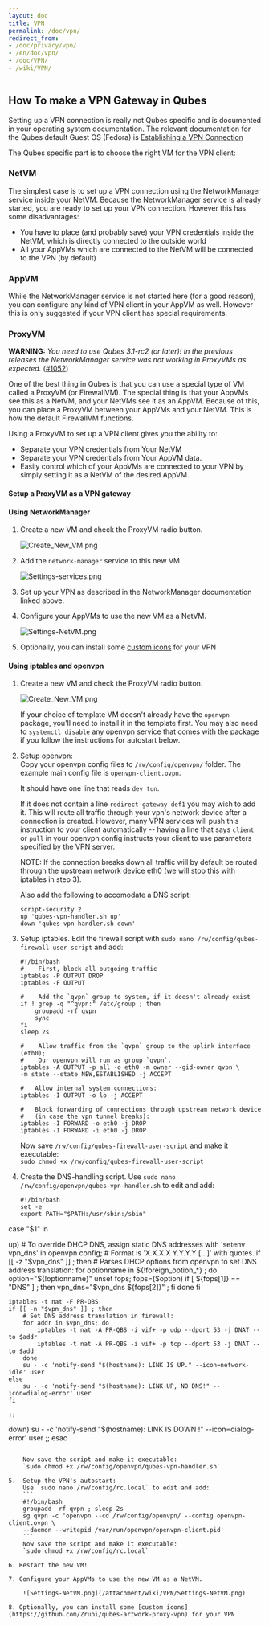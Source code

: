 ```yaml
---
layout: doc
title: VPN
permalink: /doc/vpn/
redirect_from:
- /doc/privacy/vpn/
- /en/doc/vpn/
- /doc/VPN/
- /wiki/VPN/
---
```


How To make a VPN Gateway in Qubes
----------------------------------

Setting up a VPN connection is really not Qubes specific and is documented in your operating system documentation. The relevant documentation for the Qubes default Guest OS (Fedora) is [Establishing a VPN Connection](https://docs.fedoraproject.org/en-US/Fedora/23/html/Networking_Guide/sec-Establishing_a_VPN_Connection.html)

The Qubes specific part is to choose the right VM for the VPN client:

### NetVM

The simplest case is to set up a VPN connection using the NetworkManager service inside your NetVM. Because the NetworkManager service is already started, you are ready to set up your VPN connection. However this has some disadvantages:

-   You have to place (and probably save) your VPN credentials inside the NetVM, which is directly connected to the outside world
-   All your AppVMs which are connected to the NetVM will be connected to the VPN (by default)

### AppVM

While the NetworkManager service is not started here (for a good reason), you can configure any kind of VPN client in your AppVM as well. However this is only suggested if your VPN client has special requirements.

### ProxyVM


**WARNING:** *You need to use Qubes 3.1-rc2 (or later)! In the previous releases the NetworkManager service was not working in ProxyVMs as expected.* ([#1052](https://github.com/QubesOS/qubes-issues/issues/1052))

One of the best thing in Qubes is that you can use a special type of VM called a ProxyVM (or FirewallVM). The special thing is that your AppVMs see this as a NetVM, and your NetVMs see it as an AppVM. Because of this, you can place a ProxyVM between your AppVMs and your NetVM. This is how the default FirewallVM functions.

Using a ProxyVM to set up a VPN client gives you the ability to:

-   Separate your VPN credentials from Your NetVM
-   Separate your VPN credentials from Your AppVM data.
-   Easily control which of your AppVMs are connected to your VPN by simply setting it as a NetVM of the desired AppVM.

#### Setup a ProxyVM as a VPN gateway

#### Using NetworkManager

1.  Create a new VM and check the ProxyVM radio button.

    ![Create\_New\_VM.png](/attachment/wiki/VPN/Create_New_VM.png)

2.  Add the `network-manager` service to this new VM.

    ![Settings-services.png](/attachment/wiki/VPN/Settings-services.png)

3.  Set up your VPN as described in the NetworkManager documentation linked above.

4.  Configure your AppVMs to use the new VM as a NetVM.

    ![Settings-NetVM.png](/attachment/wiki/VPN/Settings-NetVM.png)

5. Optionally, you can install some [custom icons](https://github.com/Zrubi/qubes-artwork-proxy-vpn) for your VPN

#### Using iptables and openvpn

1. Create a new VM and check the ProxyVM radio button.

    ![Create\_New\_VM.png](/attachment/wiki/VPN/Create_New_VM.png)
    
    If your choice of template VM doesn't already have the `openvpn` package, you'll need to install it in the template first. You may also need to `systemctl disable` any openvpn service that comes with the package if you follow the instructions for autostart below.

2. Setup openvpn:   
    Copy your openvpn config files to `/rw/config/openvpn/` folder. The example main config file is `openvpn-client.ovpn`.

    It should have one line that reads `dev tun`.

    If it does not contain a line `redirect-gateway def1` you may wish to add it. This will route all traffic through your vpn's network device after a connection is created. However, many VPN services will push this instruction to your client automatically -- having a line that says `client` or `pull` in your openvpn config instructs your client to use parameters specified by the VPN server.
    
    NOTE: If the connection breaks down all traffic will by default be routed through the upstream network device eth0 (we will stop this with iptables in step 3).

    Also add the following to accomodate a DNS script:
    ```
    script-security 2
    up 'qubes-vpn-handler.sh up'
    down 'qubes-vpn-handler.sh down'
    ```

3.  Setup iptables.
    Edit the firewall script with `sudo nano /rw/config/qubes-firewall-user-script` and add:

	```
	#!/bin/bash
	#    First, block all outgoing traffic
	iptables -P OUTPUT DROP
    iptables -F OUTPUT

	#    Add the `qvpn` group to system, if it doesn't already exist
    if ! grep -q "^qvpn:" /etc/group ; then
        groupadd -rf qvpn
        sync
    fi
    sleep 2s

	#    Allow traffic from the `qvpn` group to the uplink interface (eth0);
	#    Our openvpn will run as group `qvpn`.
    iptables -A OUTPUT -p all -o eth0 -m owner --gid-owner qvpn \
    -m state --state NEW,ESTABLISHED -j ACCEPT

	#	Allow internal system connections:
    iptables -I OUTPUT -o lo -j ACCEPT

	#	Block forwarding of connections through upstream network device
	#	(in case the vpn tunnel breaks):
    iptables -I FORWARD -o eth0 -j DROP  
    iptables -I FORWARD -i eth0 -j DROP
    ```
    Now save `/rw/config/qubes-firewall-user-script` and make it executable:  
    `sudo chmod +x /rw/config/qubes-firewall-user-script`

4.  Create the DNS-handling script.
    Use `sudo nano /rw/config/openvpn/qubes-vpn-handler.sh` to edit and add:
    ```
    #!/bin/bash
    set -e
    export PATH="$PATH:/usr/sbin:/sbin"

case "$1" in

up)
	# To override DHCP DNS, assign static DNS addresses with 'setenv vpn_dns' in openvpn config;
	# Format is 'X.X.X.X  Y.Y.Y.Y [...]' with quotes.
	if [[ -z "$vpn_dns" ]] ; then
		# Parses DHCP options from openvpn to set DNS address translation:
		for optionname in ${!foreign_option_*} ; do
			option="${!optionname}"
			unset fops; fops=($option)
			if [ ${fops[1]} == "DNS" ] ; then vpn_dns="$vpn_dns ${fops[2]}" ; fi
		done
	fi

	iptables -t nat -F PR-QBS
	if [[ -n "$vpn_dns" ]] ; then
		# Set DNS address translation in firewall:
		for addr in $vpn_dns; do
			iptables -t nat -A PR-QBS -i vif+ -p udp --dport 53 -j DNAT --to $addr
			iptables -t nat -A PR-QBS -i vif+ -p tcp --dport 53 -j DNAT --to $addr
		done
		su - -c 'notify-send "$(hostname): LINK IS UP." --icon=network-idle' user
	else
		su - -c 'notify-send "$(hostname): LINK UP, NO DNS!" --icon=dialog-error' user
	fi

	;;
down)
	su - -c 'notify-send "$(hostname): LINK IS DOWN !" --icon=dialog-error' user
	;;
esac
```

    Now save the script and make it executable:  
    `sudo chmod +x /rw/config/openvpn/qubes-vpn-handler.sh`
    
5.  Setup the VPN's autostart:  
    Use `sudo nano /rw/config/rc.local` to edit and add:  
    ```
    #!/bin/bash
    groupadd -rf qvpn ; sleep 2s
    sg qvpn -c 'openvpn --cd /rw/config/openvpn/ --config openvpn-client.ovpn \
    --daemon --writepid /var/run/openvpn/openvpn-client.pid'
    ```
    Now save the script and make it executable:  
    `sudo chmod +x /rw/config/rc.local`
    
6. Restart the new VM!

7. Configure your AppVMs to use the new VM as a NetVM.

    ![Settings-NetVM.png](/attachment/wiki/VPN/Settings-NetVM.png)

8. Optionally, you can install some [custom icons](https://github.com/Zrubi/qubes-artwork-proxy-vpn) for your VPN
